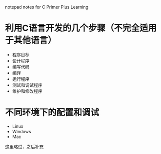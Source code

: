 notepad notes for C Primer Plus Learning

# 利用C语言开发的几个步骤（不完全适用于其他语言）

- 程序目标
- 设计程序
- 编写代码
- 编译
- 运行程序
- 测试和调试程序
- 维护和修改程序

# 不同环境下的配置和调试

- Linux
- Windows
- Mac

这里略过，之后补充